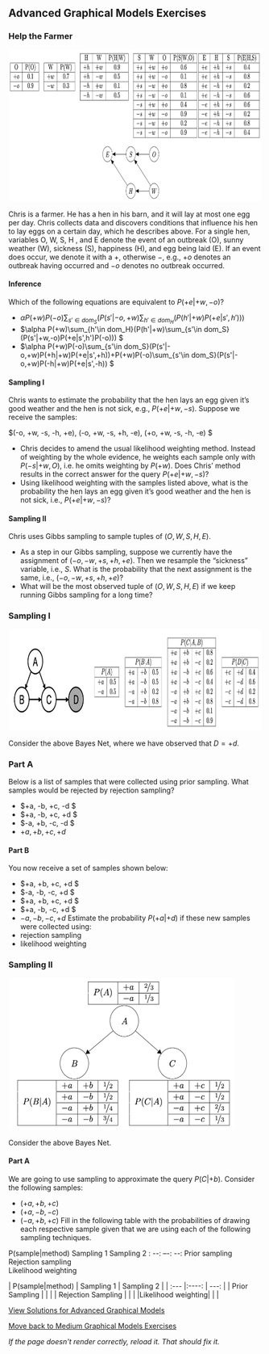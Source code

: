 ## Advanced Graphical Models Exercises

### Help the Farmer
<img src="https://github.com/UMdecisionsupport/DecisionSupport2023/blob/main/images/farmer.png" width="750" height="300">

Chris is a farmer. He has a hen in his barn, and it will lay at most one egg per day. Chris collects data and discovers conditions that influence his hen to lay eggs on a certain day, which he describes above. For a single hen, variables O, W, S, H , and E denote the event of an outbreak (O), sunny weather (W), sickness (S), happiness (H), and egg being laid (E). If an event does occur, we denote it with a $+$, otherwise $-$, e.g., $+o$ denotes an outbreak having occurred and $-o$ denotes no outbreak occurred.

#### Inference
Which of the following equations are equivalent to $P(+e|+w,-o)$?
- $\alpha P(+w)P(-o)\sum_{s'\in dom_S}(P(s'|-o,+w)\sum_{h'\in dom_H}(P(h'|+w)P(+e|s',h')))$
- $\alpha P(+w)\sum_{h'\in dom_H}(P(h'|+w)\sum_{s'\in dom_S}(P(s'|+w,-o)P(+e|s',h')P(-o))) $
- $\alpha P(+w)P(-o)\sum_{s'\in dom_S}(P(s'|-o,+w)P(+h|+w)P(+e|s',+h))+P(+w)P(-o)\sum_{s'\in dom_S}(P(s'|-o,+w)P(-h|+w)P(+e|s',-h)) $

#### Sampling I
Chris wants to estimate the probability that the hen lays an egg given it’s good weather and the hen is not sick, e.g., $P(+e|+w,-s)$. Suppose we receive the samples: 

$(-o, +w, -s, -h, +e), (-o, +w, -s, +h, -e), (+o, +w, -s, -h, -e) $

- Chris decides to amend the usual likelihood weighting method. Instead of weighting by the whole evidence, he weights each sample only with $P(-s| + w, O)$, i.e. he omits weighting by $P(+w)$. Does Chris’ method results in the correct answer for the query $P(+e| + w, -s)$?
- Using likelihood weighting with the samples listed above, what is the probability the hen lays an egg given it’s good weather and the hen is not sick, i.e., $P(+e|+w, -s)$?

#### Sampling II
Chris uses Gibbs sampling to sample tuples of $(O, W, S, H, E)$.

- As a step in our Gibbs sampling, suppose we currently have the assignment of $(-o, -w, +s, +h, +e)$.  Then we resample the “sickness” variable, i.e., $S$. What is the probability that the next assignment is the same, i.e., $(−o, −w, +s, +h, +e)$?
- What will be the most observed tuple of $(O, W, S, H, E)$ if we keep running Gibbs sampling for a long time?

### Sampling I
<img src="https://github.com/UMdecisionsupport/DecisionSupport2023/blob/main/images/sampling.png" width="750" height="200">

Consider the above Bayes Net, where we have observed that $D = +d$.
### Part A
Below is a list of samples that were collected using prior sampling. What samples would be rejected by rejection sampling?
- $+a, -b, +c, -d $
- $+a, -b, +c, +d $
- $-a, +b, -c, -d $
- $+a, +b, +c, +d$

#### Part B
You now receive a set of samples shown below:
- $+a, +b, +c, +d $
- $-a, -b, -c, +d $
- $+a, +b, +c, +d $
- $+a, -b, -c, +d $
- $-a, -b, -c, +d$
Estimate the probability $P(+a|+d)$ if these new samples were collected using:
- rejection sampling
- likelihood weighting

### Sampling II
<img src="https://github.com/UMdecisionsupport/DecisionSupport2023/blob/main/images/sampling2.png" width="450" height="300">

Consider the above Bayes Net.

#### Part A
We are going to use sampling to approximate the query $P(C|+b)$. Consider the following samples:

- $(+a, +b, +c)$
- $(+a, -b, -c)$
- $(-a, +b, +c)$
Fill in the following table with the probabilities of drawing each respective sample given that we are using each of the following sampling techniques. 


P(sample|method)	Sampling 1	Sampling 2
: --: –-: --:
Prior sampling		
Rejection sampling		
Likelihood weighting		

| P(sample|method)   | Sampling 1 | Sampling 2 |
| :---               |:----:      |       ---: |
| Prior Sampling     |            |            |
| Rejection Sampling |            |            |
|Likelihood weighting|            |            |



[View Solutions for Advanced Graphical Models](https://github.com/UMdecisionsupport/DecisionSupport2023/blob/main/GraphicalModels/Solutions/Advanced_Solutions.md)

[Move back to Medium Graphical Models Exercises](https://github.com/UMdecisionsupport/DecisionSupport2023/blob/main/GraphicalModels/Medium.md)

*If the page doesn't render correctly, reload it. That should fix it.*
